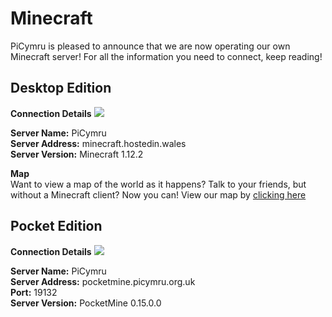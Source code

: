 # Minecraft

PiCymru is pleased to announce that we are now operating our own Minecraft server! For all the information you need to connect, keep reading!

## Desktop Edition
**Connection Details**
![](/images/minecraft-connectiondetails.png)  

**Server Name:** PiCymru  
**Server Address:** minecraft.hostedin.wales  
**Server Version:** Minecraft 1.12.2

**Map**  
Want to view a map of the world as it happens? Talk to your friends, but without a Minecraft client? Now you can! View our map by [clicking here](https://map.minecraft.picymru.org.uk)

## Pocket Edition
**Connection Details**
![](/images/pocketmine-connectiondetails.png)  

**Server Name:** PiCymru  
**Server Address:** pocketmine.picymru.org.uk  
**Port:** 19132  
**Server Version:** PocketMine 0.15.0.0